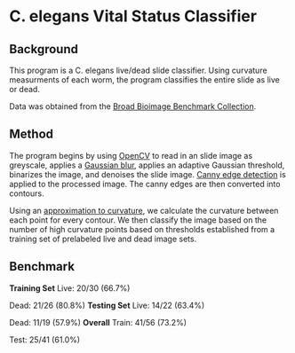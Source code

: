 C. elegans Vital Status Classifier
===

Background
---
This program is a C. elegans live/dead slide classifier. Using curvature measurments of each worm, the program classifies the entire slide as live or dead.

Data was obtained from the [Broad Bioimage Benchmark Collection][1].

Method
---
The program begins by using [OpenCV][2] to read in an slide image as greyscale, applies a [Gaussian blur][3], applies an adaptive Gaussian threshold, binarizes the image, and denoises the slide image. [Canny edge detection][4] is applied to the processed image. The canny edges are then converted into contours.

Using an [approximation to curvature][5], we calculate the curvature between each point for every contour. We then classify the image based on the number of high curvature points based on thresholds established from a training set of prelabeled live and dead image sets.

Benchmark
---
**Training Set**
Live: 20/30 (66.7%)

Dead: 21/26 (80.8%)
**Testing Set**
Live: 14/22 (63.4%)

Dead: 11/19 (57.9%)
**Overall**
Train: 41/56 (73.2%)

Test: 25/41 (61.0%)

[1]: https://data.broadinstitute.org/bbbc/BBBC010/
[2]: http://opencv.org/
[3]: https://en.wikipedia.org/wiki/Gaussian_blur
[4]: https://en.wikipedia.org/wiki/Canny_edge_detector
[5]: https://en.wikipedia.org/wiki/Curvature#Local_expressions
